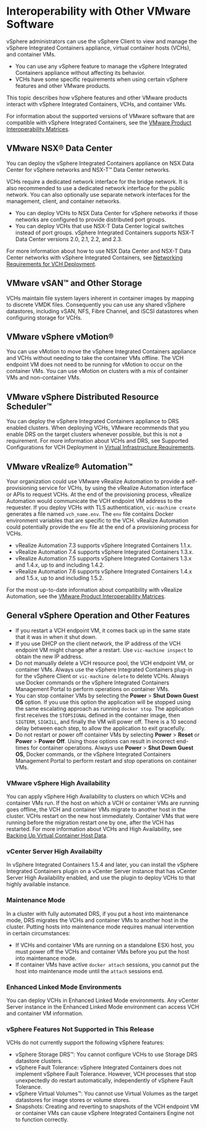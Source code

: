 # Interoperability with Other VMware Software

vSphere administrators can use the vSphere Client to view and manage the vSphere Integrated Containers appliance, virtual container hosts (VCHs), and container VMs. 

- You can use any vSphere feature to manage the vSphere Integrated Containers appliance without affecting its behavior. 
- VCHs have some specific requirements when using certain vSphere features and other VMware products.

This topic describes how vSphere features and other VMware products interact with vSphere Integrated Containers, VCHs, and container VMs. 
  
For information about the supported versions of VMware software that are compatible with vSphere Integrated Containers, see the [VMware Product Interoperability Matrices](https://partnerweb.vmware.com/comp_guide2/sim/interop_matrix.php#interop&149=&0=).

## VMware NSX&reg; Data Center<a id="nsx"></a>

You can deploy the vSphere Integrated Containers appliance on NSX Data Center for vSphere networks and NSX-T&trade; Data Center networks. 

VCHs require a dedicated network interface for the bridge network. It is also recommended to use a dedicated network interface for the public network. You can also optionally use separate network interfaces for the management, client, and container  networks. 

- You can deploy VCHs to NSX Data Center for vSphere networks if those networks are configured to provide distributed port groups.
- You can deploy VCHs that use NSX-T Data Center logical switches instead of port groups. vSphere Integrated Containers supports NSX-T Data Center versions 2.0, 2.1, 2.2, and 2.3.

For more information about how to use NSX Data Center and NSX-T Data Center networks with vSphere Integrated Containers, see [Networking Requirements for VCH Deployment](network_reqs.md#vchnetworkreqs).

## VMware vSAN&trade; and Other Storage <a id="vsan"></a>

VCHs maintain file system layers inherent in container images by mapping to discrete VMDK files. Consequently you can use any shared vSphere datastores, including vSAN, NFS, Fibre Channel, and iSCSI datastores when configuring storage for VCHs.

## VMware vSphere vMotion&reg; <a id="vmotion"></a>

You can use vMotion to move the vSphere Integrated Containers appliance and VCHs without needing to take the container VMs offline. The VCH endpoint VM does not need to be running for vMotion to occur on the container VMs. You can use vMotion on clusters with a mix of container VMs and non-container VMs. 

## VMware vSphere Distributed Resource Scheduler&trade; <a id="drs"></a>

You can deploy the vSphere Integrated Containers appliance to DRS enabled clusters. When deploying VCHs, VMware recommends that you enable DRS on the target clusters whenever possible, but this is not a requirement. For more information about VCHs and DRS, see Supported Configurations for VCH Deployment in [Virtual Infrastructure Requirements](vi_reqs.md#configs).

## VMware vRealize&reg; Automation&trade; <a id="vrealize"></a>

Your organization could use VMware vRealize Automation to provide a self-provisioning service for VCHs, by using the vRealize Automation interface or APIs to request VCHs. At the end of the provisioning process, vRealize Automation would communicate the VCH endpoint VM address to the requester. If you deploy VCHs with TLS authentication, `vic-machine create` generates a file named `vch_name.env`. The `env` file contains Docker environment variables that are specific to the VCH. vRealize Automation could potentially provide the `env` file at the end of a provisioning process for VCHs.

- vRealize Automation 7.3 supports vSphere Integrated Containers 1.1.x. 
- vRealize Automation 7.4 supports vSphere Integrated Containers 1.3.x. 
- vRealize Automation 7.5 supports vSphere Integrated Containers 1.3.x and 1.4.x, up to and including 1.4.2. 
- vRealize Automation 7.6 supports vSphere Integrated Containers 1.4.x and 1.5.x, up to and including 1.5.2.

For the most up-to-date information about compatibility with vRealize Automation, see the [VMware Product Interoperability Matrices](https://partnerweb.vmware.com/comp_guide2/sim/interop_matrix.php#interop&114=&149=).

## General vSphere Operation and Other Features <a id="vsphere"></a>

- If you restart a VCH endpoint VM, it comes back up in the same state that it was in when it shut down. 
- If you use DHCP on the client network, the IP address of the VCH endpoint VM might change after a restart. Use `vic-machine inspect` to obtain the new IP address.
- Do not manually delete a VCH resource pool, the VCH endpoint VM, or container VMs. Always use the vSphere Integrated Containers plug-in for the vSphere Client or `vic-machine delete` to delete VCHs. Always use Docker commands or the vSphere Integrated Containers Management Portal to perform operations on container VMs.
- You can stop container VMs by selecting the **Power** > **Shut Down Guest OS** option. If you use this option the application will be stopped using the same escalating approach as running `docker stop`. The application first receives the `STOPSIGNAL` defined in the container image, then `SIGTERM`, `SIGKILL`, and finally the VM will power off. There is a 10 second delay between each step, to allow the application to exit gracefully.
- Do not restart or power off container VMs by selecting **Power** > **Reset** or **Power** > **Power Off**. Using those options can result in incorrect end-times for container operations.  Always use **Power** > **Shut Down Guest OS**, Docker commands, or the vSphere Integrated Containers Management Portal to perform restart and stop operations on container VMs.

### VMware vSphere High Availability <a id="ha"></a>

You can apply vSphere High Availability to clusters on which VCHs and container VMs run. If the host on which a VCH or container VMs are running goes offline, the VCH and container VMs migrate to another host in the cluster. VCHs restart on the new host immediately. Container VMs that were running before the migration restart one by one, after the VCH has restarted. For more information about VCHs and High Availability, see [Backing Up Virtual Container Host Data](backup_vch.md).

### vCenter Server High Availabilty

In vSphere Integrated Containers 1.5.4 and later, you can install the vSphere Integrated Containers plugin on a vCenter Server instance that has vCenter Server High Availability enabled, and use the plugin to deploy VCHs to that highly available instance.

### Maintenance Mode <a id="maintmode"></a>

In a cluster with fully automated DRS, if you put a host into maintenance mode, DRS migrates the VCHs and container VMs to another host in the cluster. Putting hosts into maintenance mode requires manual intervention in certain circumstances:

- If VCHs and container VMs are running on a standalone ESXi host, you must power off the VCHs and container VMs before you put the host into maintenance mode.
- If container VMs have active `docker attach` sessions, you cannot put the host into maintenance mode until the `attach` sessions end. 

### Enhanced Linked Mode Environments <a id="elm"></a>
You can deploy VCHs in Enhanced Linked Mode environments. Any vCenter Server instance in the Enhanced Linked Mode environment can access VCH and container VM information.

### vSphere Features Not Supported in This Release <a id="notsupported"></a>
VCHs do not currently support the following vSphere features:

- vSphere Storage DRS&trade;: You cannot configure VCHs to use Storage DRS datastore clusters. 
- vSphere Fault Tolerance: vSphere Integrated Containers does not implement vSphere Fault Tolerance. However, VCH processes that stop unexpectedly do restart automatically, independently of vSphere Fault Tolerance.
- vSphere Virtual Volumes&trade;: You cannot use Virtual Volumes as the target datastores for image stores or volume stores.
- Snapshots: Creating and reverting to snapshots of the VCH endpoint VM or container VMs can cause vSphere Integrated Containers Engine not to function correctly.